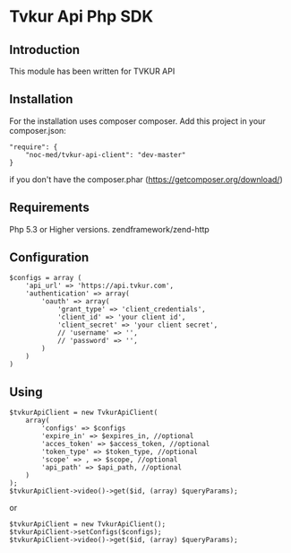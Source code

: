 Tvkur Api Php SDK
=======================
Introduction
------------
This module has been written for TVKUR API

Installation
------------

For the installation uses composer composer. Add this project in your composer.json:


    "require": {
        "noc-med/tvkur-api-client": "dev-master"
    }


if you don't have the composer.phar (https://getcomposer.org/download/)

Requirements
------------

Php 5.3 or Higher versions.
zendframework/zend-http

Configuration
-------------


    $configs = array (
        'api_url' => 'https://api.tvkur.com',
        'authentication' => array(
            'oauth' => array(
                'grant_type' => 'client_credentials',
                'client_id' => 'your client id',
                'client_secret' => 'your client secret',
                // 'username' => '',
                // 'password' => '',
            )
        )
    )


Using
-----
    $tvkurApiClient = new TvkurApiClient(
        array(
            'configs' => $configs
            'expire_in' => $expires_in, //optional
            'acces_token' => $access_token, //optional
            'token_type' => $token_type, //optional
            'scope' => , => $scope, //optional
            'api_path' => $api_path, //optional
        )
    );
    $tvkurApiClient->video()->get($id, (array) $queryParams);


or

    $tvkurApiClient = new TvkurApiClient();
    $tvkurApiClient->setConfigs($configs);
    $tvkurApiClient->video()->get($id, (array) $queryParams);

